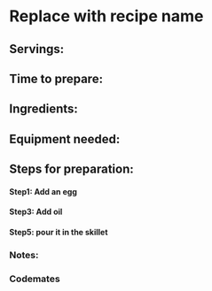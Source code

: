 # Replace with recipe name

## Servings: 

## Time to prepare: 

## Ingredients:


## Equipment needed:


## Steps for preparation:
#### Step1: Add an egg 
#### Step3: Add oil 
#### Step5: pour it in the skillet 

### Notes:



### Codemates #
